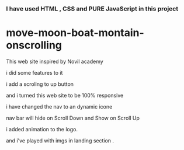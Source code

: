 ### I have used HTML , CSS and PURE JavaScript in this project

# move-moon-boat-montain-onscrolling

This web site inspired by Novil academy 

i did some features to it 

i add a scroling to up button 

and i turned this web site to be 100% responsive 

i have changed the nav to an dynamic icone

nav bar will hide on Scroll Down and Show on Scroll Up

i added animation to the logo.

and i've played with imgs in landing section .
